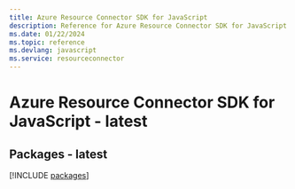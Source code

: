 ```yaml
---
title: Azure Resource Connector SDK for JavaScript
description: Reference for Azure Resource Connector SDK for JavaScript
ms.date: 01/22/2024
ms.topic: reference
ms.devlang: javascript
ms.service: resourceconnector
---
```

# Azure Resource Connector SDK for JavaScript - latest
## Packages - latest
[!INCLUDE [packages](resource-connector-index.md)]